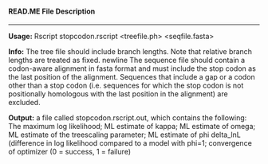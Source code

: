 #### READ.ME File Description

***

**Usage:** Rscript stopcodon.rscript <treefile.ph> <seqfile.fasta>

**Info:** The tree file should include branch lengths. Note that relative branch lengths are treated as fixed.
newline The sequence file should contain a codon-aware alignment in fasta format and must include the 
stop codon as the last position of the alignment. Sequences that include a gap or a codon other than
a stop codon (i.e. sequences for which the stop codon is not positionally homologous with the last 
position in the alignment) are excluded.

**Output:** a file called stopcodon.rscript.out, which contains the following: The maximum log likelihood;
ML estimate of kappa; ML estimate of omega; ML estimate of the treescaling parameter; ML estimate of phi
delta_lnL (difference in log likelihood compared to a model with phi=1; convergence of optimizer (0 = success,
1 = failure)
